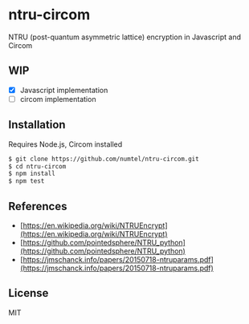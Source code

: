 # ntru-circom

NTRU (post-quantum asymmetric lattice) encryption in Javascript and Circom

## WIP

* [x] Javascript implementation
* [ ] circom implementation

## Installation

Requires Node.js, Circom installed

```sh
$ git clone https://github.com/numtel/ntru-circom.git
$ cd ntru-circom
$ npm install
$ npm test
```

## References

* [https://en.wikipedia.org/wiki/NTRUEncrypt](https://en.wikipedia.org/wiki/NTRUEncrypt)
* [https://github.com/pointedsphere/NTRU_python](https://github.com/pointedsphere/NTRU_python)
* [https://jmschanck.info/papers/20150718-ntruparams.pdf](https://jmschanck.info/papers/20150718-ntruparams.pdf)

## License

MIT
